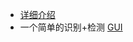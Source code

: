 - [详细介绍](https://Daibingh.github.io/2018/12/05/基于-PCA-人脸识别-MATLAB-实现/)
- 一个简单的识别+检测 [GUI](https://github.com/Daibingh/FRBP)
